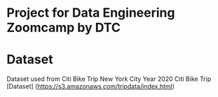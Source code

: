 # Project for Data Engineering Zoomcamp by DTC

# Dataset

Dataset used from Citi Bike Trip New York City Year 2020
Citi Bike Trip [Dataset] (https://s3.amazonaws.com/tripdata/index.html)